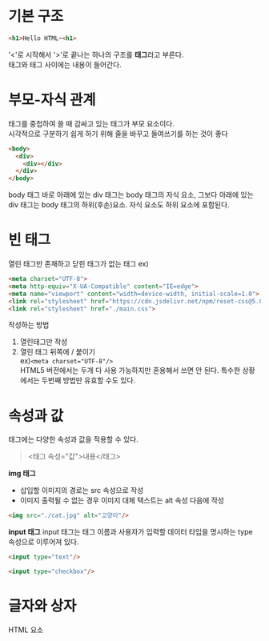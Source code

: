# 기본 구조
```HTML
<h1>Hello HTML~<h1>
```
'<'로 시작해서 '>'로 끝나는 하나의 구조를 **태그**라고 부른다.   
태그와 태그 사이에는 내용이 들어간다.


# 부모-자식 관계
태그를 중첩하여 쓸 때 감싸고 있는 태그가 부모 요소이다.   
시각적으로 구분하기 쉽게 하기 위해 줄을 바꾸고 들여쓰기를 하는 것이 좋다
```HTML
<body>
  <div>
    <div></div>
  </div>
</body>
```
body 태그 바로 아래에 있는 div 태그는 body 태그의 자식 요소, 그보다 아래에 있는 div 태그는 body 태그의 하위(후손)요소. 자식 요소도 하위 요소에 포함된다.


# 빈 태그
열린 태그만 존재하고 닫힌 태그가 없는 태그
ex)
```HTML
<meta charset="UTF-8">
<meta http-equiv="X-UA-Compatible" content="IE=edge">
<meta name="viewport" content="width=device-width, initial-scale=1.0">
<link rel="stylesheet" href="https://cdn.jsdelivr.net/npm/reset-css@5.0.1/reset.min.css"> 
<link rel="stylesheet" href="./main.css">
```
작성하는 방법
1. 열린태그만 작성
2. 열린 태그 뒤쪽에 / 붙이기   
ex)```<meta charset="UTF-8"/>```   
HTML5 버전에서는 두개 다 사용 가능하지만 혼용해서 쓰면 안 된다. 특수한 상황에서는 두번째 방법만 유효할 수도 있다.

# 속성과 값
태그에는 다양한 속성과 값을 적용할 수 있다.   
> <태그 속성="값">내용</태그>

**img 태그**
* 삽입할 이미지의 경로는 src 속성으로 작성
* 이미지 출력될 수 없는 경우 이미지 대체 텍스트는 alt 속성 다음에 작성
```HTML
<img src="./cat.jpg" alt="고양이"/>
```

**input 태그**
input 태그는 태그 이름과 사용자가 입력할 데이터 타입을 명시하는 type 속성으로 이루어져 있다.
```HTML
<input type="text"/>

<input type="checkbox"/>
```

# 글자와 상자
HTML 요소
